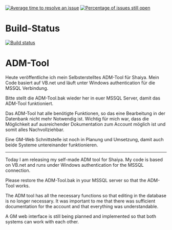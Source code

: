 [![Average time to resolve an issue](http://isitmaintained.com/badge/resolution/Edanchen/Shaiya-ADM-Tool.svg)](http://isitmaintained.com/project/Edanchen/Shaiya-ADM-Tool "Average time to resolve an issue") [![Percentage of issues still open](http://isitmaintained.com/badge/open/Edanchen/Shaiya-ADM-Tool.svg)](http://isitmaintained.com/project/Edanchen/Shaiya-ADM-Tool "Percentage of issues still open")

# Build-Status

[![Build status](https://ci.appveyor.com/api/projects/status/6pjb4l8gmagi0mq1?svg=true)](https://ci.appveyor.com/project/Edanchen/shaiya-adm-tool)


# ADM-Tool
 
Heute veröffentliche ich mein Selbsterstelltes ADM-Tool für Shaiya. Mein Code basiert auf VB.net und läuft unter Windows authentication für die MSSQL Verbindung.

Bitte stellt die ADM-Tool.bak wieder her in euer MSSQL Server, damit das ADM-Tool funktioniert. 

Das ADM-Tool hat alle benötigte Funktionen, so das eine Bearbeitung in der Datenbank nicht mehr Notwendig ist. 
Wichtig für mich war, dass die Möglichkeit auf ausreichender Dokumentation zum Account möglich ist und somit alles Nachvollziehbar.

Eine GM-Web Schnittstelle ist noch in Planung und Umsetzung, damit auch beide Systeme untereinander funktionieren.

---------------------------------------------------------------------------------------------------------------------------------------------------------------

Today I am releasing my self-made ADM tool for Shaiya. My code is based on VB.net and runs under Windows authentication for the MSSQL connection.

Please restore the ADM-Tool.bak in your MSSQL server so that the ADM-Tool works.

The ADM tool has all the necessary functions so that editing in the database is no longer necessary. It was important to me that there was sufficient documentation for the account and that everything was understandable.

A GM web interface is still being planned and implemented so that both systems can work with each other.

